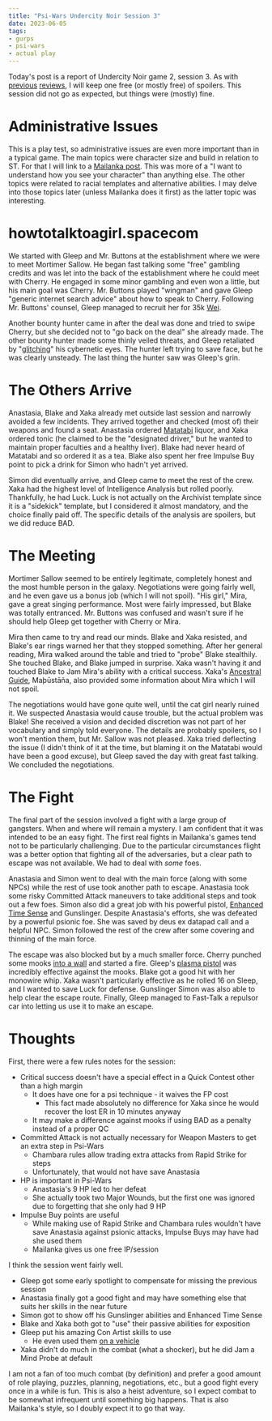 ```yaml
---
title: "Psi-Wars Undercity Noir Session 3"
date: 2023-06-05
tags:
- gurps
- psi-wars
- actual play
---
```


Today's post is a report of Undercity Noir game 2, session 3. As with [previous](https://calmquist.github.io/2023/04/05/undercity-noir-intro.html) [reviews](https://calmquist.github.io/2023/05/08/undercity-noir-part-2.html), I will keep one free (or mostly free) of spoilers. This session did not go as expected, but things were (mostly) fine.

# Administrative Issues
This is a play test, so administrative issues are even more important than in a typical game. The main topics were character size and build in relation to ST. For that I will link to a [Mailanka post](https://mailanka.wordpress.com/2022/10/10/never-ask-a-woman-her-weight-a-man-his-height/). This was more of a "I want to understand how you see your character" than anything else. The other topics were related to racial templates and alternative abilities. I may delve into those topics later (unless Mailanka does it first) as the latter topic was interesting.

# howtotalktoagirl.spacecom
We started with Gleep and Mr. Buttons at the establishment where we were to meet Mortimer Sallow. He began fast talking some "free" gambling credits and was let into the back of the establishment where he could meet with Cherry. He engaged in some minor gambling and even won a little, but his main goal was Cherry. Mr. Buttons played "wingman" and gave Gleep "generic internet search advice" about how to speak to Cherry. Following Mr. Buttons' counsel, Gleep managed to recruit her for 35k [Wei](http://psi-wars.wikidot.com/wiki:currencies#toc5).

Another bounty hunter came in after the deal was done and tried to swipe Cherry, but she decided not to "go back on the deal" she already made. The other bounty hunter made some thinly veiled threats, and Gleep retaliated by "[glitching](http://psi-wars.wikidot.com/wiki:machine-telepathy#toc9)" his cybernetic eyes. The hunter left trying to save face, but he was clearly unsteady. The last thing the hunter saw was Gleep's grin.

# The Others Arrive
Anastasia, Blake and Xaka already met outside last session and narrowly avoided a few incidents. They arrived together and checked (most of) their weapons and found a seat. Anastasia ordered [Matatabi](http://psi-wars.wikidot.com/wiki:asrathi#toc17) liquor, and Xaka ordered tonic (he claimed to be the "designated driver," but he wanted to maintain proper faculties and a healthy liver). Blake had never heard of Matatabi and so ordered it as a tea. Blake also spent her free Impulse Buy point to pick a drink for Simon who hadn't yet arrived.

Simon did eventually arrive, and Gleep came to meet the rest of the crew. Xaka had the highest level of Intelligence Analysis but rolled poorly. Thankfully, he had Luck. Luck is not actually on the Archivist template since it is a "sidekick" template, but I considered it almost mandatory, and the choice finally paid off. The specific details of the analysis are spoilers, but we did reduce BAD.

# The Meeting
Mortimer Sallow seemed to be entirely legitimate, completely honest and the most humble person in the galaxy. Negotiations were going fairly well, and he even gave us a bonus job (which I will not spoil). "His girl," Mira, gave a great singing performance. Most were fairly impressed, but Blake was totally entranced. Mr. Buttons was confused and wasn't sure if he should help Gleep get together with Cherry or Mira.

Mira then came to try and read our minds. Blake and Xaka resisted, and Blake's ear rings warned her that they stopped something. After her general reading, Mira walked around the table and tried to "probe" Blake stealthily. She touched Blake, and Blake jumped in surprise. Xaka wasn't having it and touched Blake to Jam Mira's ability with a critical success. Xaka's [Ancestral Guide](http://psi-wars.wikidot.com/wiki:keleni#toc8), Maþūstāña, also provided some information about Mira which I will not spoil.

The negotiations would have gone quite well, until the cat girl nearly ruined it. We suspected Anastasia would cause trouble, but the actual problem was Blake! She received a vision and decided discretion was not part of her vocabulary and simply told everyone. The details are probably spoilers, so I won't mention them, but Mr. Sallow was not pleased. Xaka tried deflecting the issue (I didn't think of it at the time, but blaming it on the Matatabi would have been a good excuse), but Gleep saved the day with great fast talking. We concluded the negotiations.

# The Fight
The final part of the session involved a fight with a large group of gangsters. When and where will remain a mystery. I am confident that it was intended to be an easy fight. The first real fights in Mailanka's games tend not to be particularly challenging. Due to the particular circumstances flight was a better option that fighting all of the adversaries, but a clear path to escape was not available. We had to deal with _some_ foes.

Anastasia and Simon went to deal with the main force (along with some NPCs) while the rest of use took another path to escape. Anastasia took some risky Committed Attack maneuvers to take additional steps and took out a few foes. Simon also did a great job with his powerful pistol, [Enhanced Time Sense](http://psi-wars.wikidot.com/wiki:traders#toc4) and Gunslinger. Despite Anastasia's efforts, she was defeated by a powerful psionic foe. She was saved by deus ex datapad call and a helpful NPC. Simon followed the rest of the crew after some covering and thinning of the main force.

The escape was also blocked but by a much smaller force. Cherry punched some mooks [into a wall](http://psi-wars.wikidot.com/wiki:psychokinesis#toc6) and started a fire. Gleep's [plasma pistol](http://psi-wars.wikidot.com/wiki:weapons#toc1) was incredibly effective against the mooks. Blake got a good hit with her monowire whip. Xaka wasn't particularly effective as he rolled 16 on Sleep, and I wanted to save Luck for defense. Gunslinger Simon was also able to help clear the escape route. Finally, Gleep managed to Fast-Talk a repulsor car into letting us use it to make an escape.

# Thoughts
First, there were a few rules notes for the session:

* Critical success doesn't have a special effect in a Quick Contest other than a high margin
  * It does have one for a psi technique - it waives the FP cost
    * This fact made absolutely no difference for Xaka since he would recover the lost ER in 10 minutes anyway
  * It may make a difference against mooks if using BAD as a penalty instead of a proper QC
* Committed Attack is not actually necessary for Weapon Masters to get an extra step in Psi-Wars
  * Chambara rules allow trading extra attacks from Rapid Strike for steps
  * Unfortunately, that would not have save Anastasia
* HP is important in Psi-Wars
  * Anastasia's 9 HP led to her defeat
  * She actually took two Major Wounds, but the first one was ignored due to forgetting that she only had 9 HP
* Impulse Buy points are useful
  * While making use of Rapid Strike and Chambara rules wouldn't have save Anastasia against psionic attacks, Impulse Buys may have had she used them
  * Mailanka gives us one free IP/session

I think the session went fairly well. 
* Gleep got some early spotlight to compensate for missing the previous session
* Anastasia finally got a good fight and may have something else that suits her skills in the near future
* Simon got to show off his Gunslinger abilities and Enhanced Time Sense
* Blake and Xaka both got to "use" their passive abilities for exposition
* Gleep put his amazing Con Artist skills to use
  * He even used them [on a vehicle](http://psi-wars.wikidot.com/wiki:machine-telepathy#toc14)
* Xaka didn't do much in the combat (what a shocker), but he did Jam a Mind Probe at default

I am not a fan of too much combat (by definition) and prefer a good amount of role playing, puzzles, planning, negotiations, etc., but a good fight every once in a while is fun. This is also a heist adventure, so I expect combat to be somewhat infrequent until something big happens. That is also Mailanka's style, so I doubly expect it to go that way.

